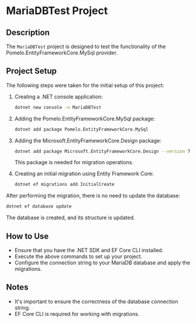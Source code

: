 # MariaDBTest Project

## Description
The `MariaDBTest` project is designed to test the functionality of the Pomelo.EntityFrameworkCore.MySql provider.

## Project Setup
The following steps were taken for the initial setup of this project:

1. Creating a .NET console application:
   ```bash
   dotnet new console -n MariaDBTest
   ```

2. Adding the Pomelo.EntityFrameworkCore.MySql package:
   ```bash
   dotnet add package Pomelo.EntityFrameworkCore.MySql
   ```

3. Adding the Microsoft.EntityFrameworkCore.Design package:
   ```bash
   dotnet add package Microsoft.EntityFrameworkCore.Design --version 7.0.0
   ```
   This package is needed for migration operations.

4. Creating an initial migration using Entity Framework Core:
   ```bash
   dotnet ef migrations add InitialCreate
   ```

After performing the migration, there is no need to update the database:

```bash
dotnet ef database update
```

The database is created, and its structure is updated.

## How to Use
- Ensure that you have the .NET SDK and EF Core CLI installed.
- Execute the above commands to set up your project.
- Configure the connection string to your MariaDB database and apply the migrations.

## Notes
- It's important to ensure the correctness of the database connection string.
- EF Core CLI is required for working with migrations.
